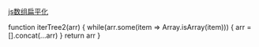 [js数组扁平化](https://www.cnblogs.com/yinping/p/11232361.html)

function iterTree2(arr) {
  while(arr.some(item => Array.isArray(item))) {
    arr = [].concat(...arr)
  }
  return arr
}